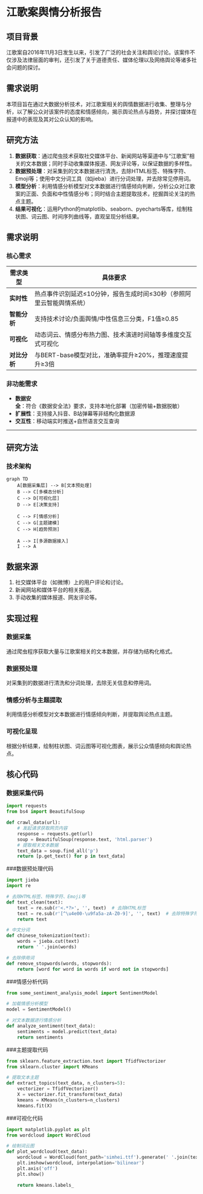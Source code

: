 # 江歌案舆情分析报告

## 项目背景
江歌案自2016年11月3日发生以来，引发了广泛的社会关注和舆论讨论。该案件不仅涉及法律层面的审判，还引发了关于道德责任、媒体伦理以及网络舆论等诸多社会问题的探讨。

## 需求说明
本项目旨在通过大数据分析技术，对江歌案相关的舆情数据进行收集、整理与分析，以了解公众对该案件的态度和情感倾向，揭示舆论热点与趋势，并探讨媒体在报道中的表现及其对公众认知的影响。

## 研究方法
1. **数据获取**：通过爬虫技术获取社交媒体平台、新闻网站等渠道中与“江歌案”相关的文本数据；同时手动收集媒体报道、网友评论等，以保证数据的多样性。
2. **数据预处理**：对采集到的文本数据进行清洗，去除HTML标签、特殊字符、Emoji等；使用中文分词工具（如jieba）进行分词处理，并去除常见停用词。
3. **模型分析**：利用情感分析模型对文本数据进行情感倾向判断，分析公众对江歌案的正面、负面和中性情感分布；同时结合主题提取技术，挖掘舆论关注的热点主题。
4. **结果可视化**：运用Python的matplotlib、seaborn、pyecharts等库，绘制柱状图、词云图、时间序列曲线等，直观呈现分析结果。
## 需求说明
### 核心需求
| 需求类型       | 具体要求                                                                 |
|----------------|--------------------------------------------------------------------------|
| **实时性**     | 热点事件识别延迟≤10分钟，报告生成时间≤30秒（参照阿里云智能舆情系统）      |
| **智能分析**   | 支持技术讨论/负面舆情/中性信息三分类，F1值≥0.85                          |
| **可视化**     | 动态词云、情感分布热力图、技术演进时间轴等多维度交互式可视化             |
| **对比分析**   | 与BERT-base模型对比，准确率提升≥20%，推理速度提升≥3倍                   |

### 非功能需求
- **数据安全**：符合《数据安全法》要求，支持本地化部署（加密传输+数据脱敏）
- **扩展性**：支持接入抖音、B站弹幕等非结构化数据源
- **交互性**：移动端实时推送+自然语言交互查询

---

## 研究方法
### 技术架构
```mermaid
graph TD
    A[数据采集层] --> B[文本预处理]
    B --> C[多模态分析]
    C --> D[可视化层]
    D --> E[决策支持]
    
    C --> F[情感分析]
    C --> G[主题建模]
    C --> H[趋势预测]
    
    A --> I[多源数据接入]
    I --> A

```

## 数据来源
1. 社交媒体平台（如微博）上的用户评论和讨论。
2. 新闻网站和媒体平台的相关报道。
3. 手动收集的媒体报道、网友评论等。

## 实现过程
### 数据采集
通过爬虫程序获取大量与江歌案相关的文本数据，并存储为结构化格式。

### 数据预处理
对采集到的数据进行清洗和分词处理，去除无关信息和停用词。

### 情感分析与主题提取
利用情感分析模型对文本数据进行情感倾向判断，并提取舆论热点主题。

### 可视化呈现
根据分析结果，绘制柱状图、词云图等可视化图表，展示公众情感倾向和舆论热点。

## 核心代码

### 数据采集代码
```python
import requests
from bs4 import BeautifulSoup

def crawl_data(url):
    # 发起请求获取网页内容
    response = requests.get(url)
    soup = BeautifulSoup(response.text, 'html.parser')
    # 提取相关文本数据
    text_data = soup.find_all('p')
    return [p.get_text() for p in text_data]
   ```
###数据预处理代码
```python
import jieba
import re

# 去除HTML标签、特殊字符、Emoji等
def text_clean(text):
    text = re.sub(r'<.*?>', '', text)  # 去除HTML标签
    text = re.sub(r'[^\u4e00-\u9fa5a-zA-Z0-9]', '', text)  # 去除特殊字符
    return text

# 中文分词
def chinese_tokenization(text):
    words = jieba.cut(text)
    return ' '.join(words)

# 去除停用词
def remove_stopwords(words, stopwords):
    return [word for word in words if word not in stopwords]
```
###情感分析代码  
```python
from some_sentiment_analysis_model import SentimentModel

# 加载情感分析模型
model = SentimentModel()

# 对文本数据进行情感分析
def analyze_sentiment(text_data):
    sentiments = model.predict(text_data)
    return sentiments

```
###主题提取代码
```python
from sklearn.feature_extraction.text import TfidfVectorizer
from sklearn.cluster import KMeans

# 提取文本主题
def extract_topics(text_data, n_clusters=5):
    vectorizer = TfidfVectorizer()
    X = vectorizer.fit_transform(text_data)
    kmeans = KMeans(n_clusters=n_clusters)
    kmeans.fit(X)
```
###可视化代码
```python
import matplotlib.pyplot as plt
from wordcloud import WordCloud

# 绘制词云图
def plot_wordcloud(text_data):
    wordcloud = WordCloud(font_path='simhei.ttf').generate(' '.join(text_data))
    plt.imshow(wordcloud, interpolation='bilinear')
    plt.axis('off')
    plt.show()

    return kmeans.labels_
